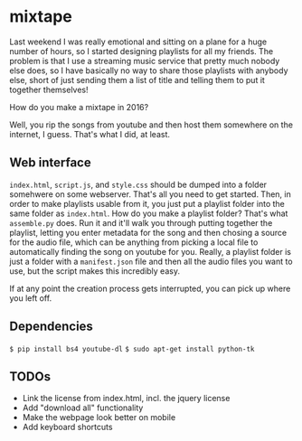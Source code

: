 # mixtape

Last weekend I was really emotional and sitting on a plane for a huge number of hours, so I started designing playlists for all my friends.
The problem is that I use a streaming music service that pretty much nobody else does, so I have basically no way to share those playlists with anybody else, short of just sending them a list of title and telling them to put it together themselves!

How do you make a mixtape in 2016?

Well, you rip the songs from youtube and then host them somewhere on the internet, I guess.
That's what I did, at least.

## Web interface

`index.html`, `script.js`, and `style.css` should be dumped into a folder somehwere on some webserver. That's all you need to get started.
Then, in order to make playlists usable from it, you just put a playlist folder into the same folder as `index.html`.
How do you make a playlist folder? That's what `assemble.py` does.
Run it and it'll walk you through putting together the playlist, letting you enter metadata for the song and then chosing a source for the audio file, which can be anything from picking a local file to automatically finding the song on youtube for you.
Really, a playlist folder is just a folder with a `manifest.json` file and then all the audio files you want to use, but the script makes this incredibly easy.

If at any point the creation process gets interrupted, you can pick up where you left off.

## Dependencies

`$ pip install bs4 youtube-dl`
`$ sudo apt-get install python-tk`

## TODOs

- Link the license from index.html, incl. the jquery license
- Add "download all" functionality
- Make the webpage look better on mobile
- Add keyboard shortcuts

